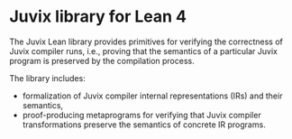 # Juvix library for Lean 4

The Juvix Lean library provides primitives for verifying the correctness of Juvix compiler runs, i.e., proving that the semantics of a particular Juvix program is preserved by the compilation process.

The library includes:
- formalization of Juvix compiler internal representations (IRs) and their semantics,
- proof-producing metaprograms for verifying that Juvix compiler transformations preserve the semantics of concrete IR programs.
